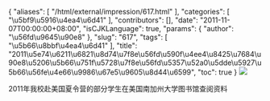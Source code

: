 {
    "aliases": [
        "/html/external/impression/617.html"
    ],
    "categories": [
        "\u5bf9\u5916\u4ea4\u6d41"
    ],
    "contributors": [],
    "date": "2011-11-07T00:00:00+08:00",
    "isCJKLanguage": true,
    "params": {
        "author": "\u56fd\u9645\u90e8"
    },
    "slug": "617",
    "tags": [
        "\u5b66\u8bbf\u4ea4\u6d41"
    ],
    "title": "2011\u5e74\u6211\u6821\u8d74\u7f8e\u56fd\u590f\u4ee4\u8425\u7684\u90e8\u5206\u5b66\u751f\u5728\u7f8e\u56fd\u5357\u52a0\u5dde\u5927\u5b66\u56fe\u4e66\u9986\u67e5\u9605\u8d44\u6599",
    "toc": true
}
![](https://cdn.tfls.online/mirror/full/6a075b5b1a0d3d94cf8f5ed4ef15d699a2ced501.jpg)

2011年我校赴美国夏令营的部分学生在美国南加州大学图书馆查阅资料

